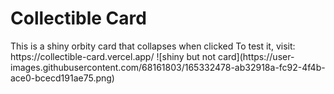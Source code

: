 <h1> Collectible Card </h1>
<p1> This is a shiny orbity card that collapses when clicked </p1>
To test it, visit: https://collectible-card.vercel.app/
![shiny but not card](https://user-images.githubusercontent.com/68161803/165332478-ab32918a-fc92-4f4b-ace0-bcecd191ae75.png)
